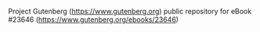 Project Gutenberg (https://www.gutenberg.org) public repository for eBook #23646 (https://www.gutenberg.org/ebooks/23646)
